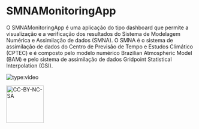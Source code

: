 # SMNAMonitoringApp

O SMNAMonitoringApp é uma aplicação do tipo dashboard que permite a visualização e a verificação dos resultados do Sistema de Modelagem Numérica e Assimilação de dados (SMNA). O SMNA é o sistema de assimilação de dados do Centro de Previsão de Tempo e Estudos Climático (CPTEC) e é composto pelo modelo numérico Brazilian Atmospheric Model (BAM) e pelo sistema de assimilação de dados Gridpoint Statistical Interpolation (GSI).

![type:video](https://youtube.com/embed/l8w9VJflkgo)

<a href="https://creativecommons.org/licenses/by-nc-sa/4.0/legalcode" target="_blank"><img src="https://mirrors.creativecommons.org/presskit/buttons/88x31/png/by-nc-sa.png" alt="CC-BY-NC-SA" width="100"/></a>
